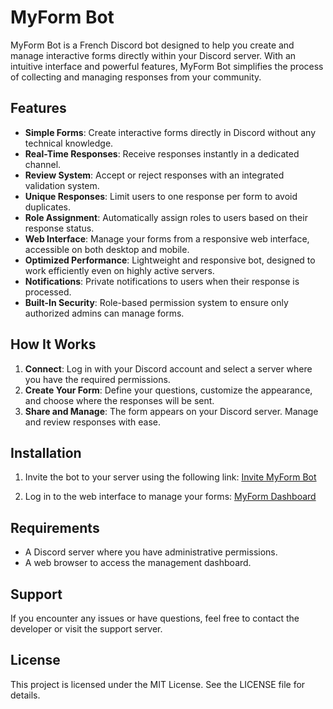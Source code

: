 # MyForm Bot

MyForm Bot is a French Discord bot designed to help you create and manage interactive forms directly within your Discord server. With an intuitive interface and powerful features, MyForm Bot simplifies the process of collecting and managing responses from your community.

## Features

- **Simple Forms**: Create interactive forms directly in Discord without any technical knowledge.
- **Real-Time Responses**: Receive responses instantly in a dedicated channel.
- **Review System**: Accept or reject responses with an integrated validation system.
- **Unique Responses**: Limit users to one response per form to avoid duplicates.
- **Role Assignment**: Automatically assign roles to users based on their response status.
- **Web Interface**: Manage your forms from a responsive web interface, accessible on both desktop and mobile.
- **Optimized Performance**: Lightweight and responsive bot, designed to work efficiently even on highly active servers.
- **Notifications**: Private notifications to users when their response is processed.
- **Built-In Security**: Role-based permission system to ensure only authorized admins can manage forms.

## How It Works

1. **Connect**: Log in with your Discord account and select a server where you have the required permissions.
2. **Create Your Form**: Define your questions, customize the appearance, and choose where the responses will be sent.
3. **Share and Manage**: The form appears on your Discord server. Manage and review responses with ease.

## Installation

1. Invite the bot to your server using the following link:
   [Invite MyForm Bot](https://discord.com/oauth2/authorize?client_id=1367532884684050583&permissions=8&integration_type=0&scope=bot)

2. Log in to the web interface to manage your forms:
   [MyForm Dashboard](http://your-dashboard-url.com)

## Requirements

- A Discord server where you have administrative permissions.
- A web browser to access the management dashboard.

## Support

If you encounter any issues or have questions, feel free to contact the developer or visit the support server.

## License

This project is licensed under the MIT License. See the LICENSE file for details.